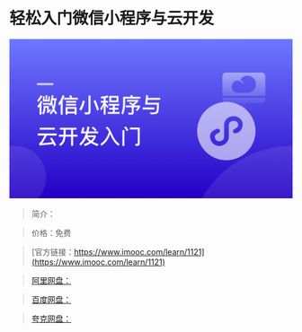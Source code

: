 # 轻松入门微信小程序与云开发

![img](../../assets/5fe4430a00017a7705400304.jpg)

> 简介：

> 价格：免费

> [官方链接：https://www.imooc.com/learn/1121](https://www.imooc.com/learn/1121)

> [阿里网盘：]()

> [百度网盘：]()

> [夸克网盘：]()
